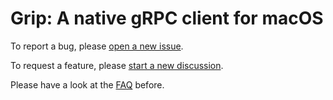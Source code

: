# Grip: A native gRPC client for macOS

To report a bug, please [open a new issue](https://github.com/gripgrpc/discussions/issues/new).

To request a feature, please [start a new discussion](https://github.com/gripgrpc/discussions/discussions/categories/feature-requests).

Please have a look at the [FAQ](https://gripgrpc.dev/faq) before.
